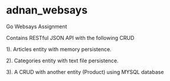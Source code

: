 # adnan_websays
Go Websays Assignment

Contains RESTful JSON API with the following CRUD

1).
Articles entity with memory persistence.

2).
Categories entity with text file persistence.

3).
A CRUD with another entity (Product) using MYSQL database
 